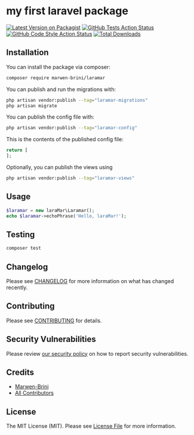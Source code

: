 

# my first laravel package

[![Latest Version on Packagist](https://img.shields.io/packagist/v/marwen-brini/laramar.svg?style=flat-square)](https://packagist.org/packages/marwen-brini/laramar)
[![GitHub Tests Action Status](https://img.shields.io/github/workflow/status/marwen-brini/laramar/run-tests?label=tests)](https://github.com/marwen-brini/laramar/actions?query=workflow%3Arun-tests+branch%3Amain)
[![GitHub Code Style Action Status](https://img.shields.io/github/workflow/status/marwen-brini/laramar/Check%20&%20fix%20styling?label=code%20style)](https://github.com/marwen-brini/laramar/actions?query=workflow%3A"Check+%26+fix+styling"+branch%3Amain)
[![Total Downloads](https://img.shields.io/packagist/dt/marwen-brini/laramar.svg?style=flat-square)](https://packagist.org/packages/marwen-brini/laramar)


## Installation

You can install the package via composer:

```bash
composer require marwen-brini/laramar
```

You can publish and run the migrations with:

```bash
php artisan vendor:publish --tag="laramar-migrations"
php artisan migrate
```

You can publish the config file with:

```bash
php artisan vendor:publish --tag="laramar-config"
```

This is the contents of the published config file:

```php
return [
];
```

Optionally, you can publish the views using

```bash
php artisan vendor:publish --tag="laramar-views"
```

## Usage

```php
$laramar = new laraMar\Laramar();
echo $laramar->echoPhrase('Hello, laraMar!');
```

## Testing

```bash
composer test
```

## Changelog

Please see [CHANGELOG](CHANGELOG.md) for more information on what has changed recently.

## Contributing

Please see [CONTRIBUTING](.github/CONTRIBUTING.md) for details.

## Security Vulnerabilities

Please review [our security policy](../../security/policy) on how to report security vulnerabilities.

## Credits

- [Marwen-Brini](https://github.com/Marwen-Brini)
- [All Contributors](../../contributors)

## License

The MIT License (MIT). Please see [License File](LICENSE.md) for more information.

